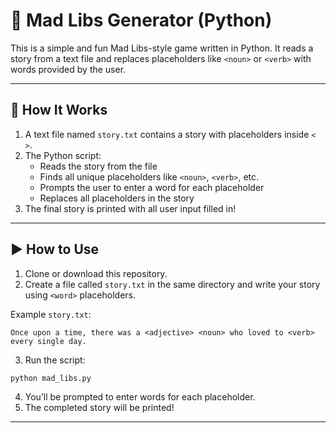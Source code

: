 # 📝 Mad Libs Generator (Python)

This is a simple and fun Mad Libs-style game written in Python. It reads a story from a text file and replaces placeholders like `<noun>` or `<verb>` with words provided by the user.

---

## 📜 How It Works

1. A text file named `story.txt` contains a story with placeholders inside `< >`.
2. The Python script:
   - Reads the story from the file
   - Finds all unique placeholders like `<noun>`, `<verb>`, etc.
   - Prompts the user to enter a word for each placeholder
   - Replaces all placeholders in the story
3. The final story is printed with all user input filled in!

---

## ▶️ How to Use

1. Clone or download this repository.
2. Create a file called `story.txt` in the same directory and write your story using `<word>` placeholders.

Example `story.txt`:
```
Once upon a time, there was a <adjective> <noun> who loved to <verb> every single day.
```

3. Run the script:

```bash
python mad_libs.py
```

4. You’ll be prompted to enter words for each placeholder.
5. The completed story will be printed!

---
